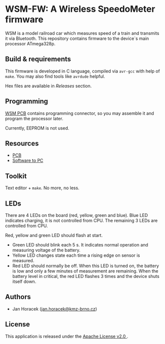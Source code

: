 # WSM-FW: A Wireless SpeedoMeter firmware

WSM is a model railroad car which measures speed of a train and transmits it
via Bluetooth. This repository contains firmware to the device`s main processor
ATmega328p.

## Build & requirements

This firmware is developed in C language, compiled via `avr-gcc` with help
of `make`. You may also find tools like `avrdude` helpful.

Hex files are available in *Releases* section.

## Programming

[WSM PCB](https://github.com/kmzbrnoI/wsm-pcb) contains programming connector,
so you may assemble it and program the processor later.

Currently, EEPROM is not used.

## Resources

 * [PCB](https://github.com/kmzbrnoI/wsm-pcb)
 * [Software to PC](https://github.com/kmzbrnoI/wsm-speed-reader)

## Toolkit

Text editor + `make`. No more, no less.

## LEDs

There are 4 LEDs on the board (red, yellow, green and blue). Blue LED indicates
charging, it is not controlled from CPU. The remaining 3 LEDs are controlled
from CPU.

Red, yellow and green LED should flash at start.

 * Green LED should blink each 5 s. It indicates normal operation and measuring
   voltage of the battery.
 * Yellow LED changes state each time a rising edge on sensor is measured.
 * Red LED should normally be off. When this LED is turned on, the battery is
   low and only a few minutes of measurement are remaining. When the battery
   level in critical, the red LED flashes 3 times and the device shuts itself
   down.

## Authors

 * Jan Horacek ([jan.horacek@kmz-brno.cz](mailto:jan.horacek@kmz-brno.cz))

## License

This application is released under the [Apache License v2.0
](https://www.apache.org/licenses/LICENSE-2.0).
